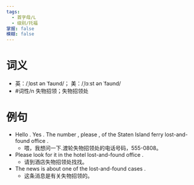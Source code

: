 ```yaml
---
tags:
  - 首字母/L
  - 级别/托福
掌握: false
模糊: false
---
```

# 词义
- 英：/ˌlɒst ən ˈfaʊnd/； 美：/ˌlɔːst ən ˈfaʊnd/
- #词性/n  失物招领；失物招领处
# 例句
- Hello . Yes . The number , please , of the Staten Island ferry lost-and-found office .
	- 喂，我想问一下.渡轮失物招领处的电话号码，555-0808。
- Please look for it in the hotel lost-and-found office .
	- 请到酒店失物招领处找找。
- The news is about one of the lost-and-found cases .
	- 这条消息是有关失物招领的。
